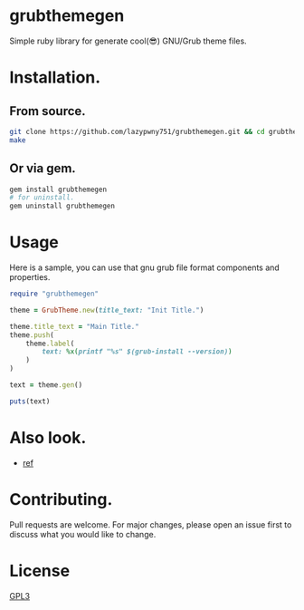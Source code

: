 # grubthemegen
Simple ruby library for generate cool(😎) GNU/Grub theme files.

# Installation.
## From source.
```sh
git clone https://github.com/lazypwny751/grubthemegen.git && cd grubthemegen
make
```

## Or via gem.
```sh
gem install grubthemegen
# for uninstall.
gem uninstall grubthemegen
```

# Usage
Here is a sample, you can use that gnu grub file format components and properties.
```rb
require "grubthemegen"

theme = GrubTheme.new(title_text: "Init Title.")

theme.title_text = "Main Title."
theme.push(
	theme.label(
		text: %x(printf "%s" $(grub-install --version))
	)
)

text = theme.gen()

puts(text)
```


# Also look.
- [ref](https://www.gnu.org/software/grub/manual/grub/html_node/Theme-file-format.html)


# Contributing.
Pull requests are welcome. For major changes, please open an issue first to discuss what you would like to change.

# License
[GPL3](https://choosealicense.com/licenses/gpl-3.0/)
